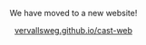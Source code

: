 <p style="text-align: center;">We have moved to a new website!</p>
<p style="text-align: center;"><a href="https://vervallsweg.github.io/cast-web/">vervallsweg.github.io/cast-web</a></p>